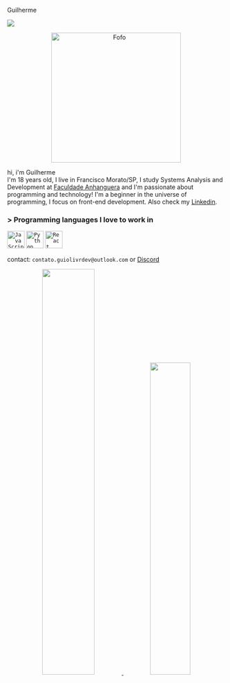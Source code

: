 Guilherme

![](https://komarev.com/ghpvc/?username=guilherme4u) <div align="center">
  <img width="300px" src="https://i.pinimg.com/originals/2e/e6/4c/2ee64c1f8e4358d928d265f5b8389a35.gif" title = "Fofo"/>
</div>

hi,
i'm Guilherme
<br>
I'm 18 years old, I live in Francisco Morato/SP, I study Systems Analysis and Development at [Faculdade Anhanguera](https://www.anhanguera.com/) and I'm passionate about programming and technology! I'm a beginner in the universe of programming, I focus on front-end development. Also check my [Linkedin](https://www.linkedin.com/in/guilherme-oliveira-2a8a44259/).

### > Programming languages I love to work in

<code><img width="40px" src="https://cdn.jsdelivr.net/gh/devicons/devicon/icons/javascript/javascript-original.svg" title = "JavaScript"/></code>
<code><img width="40px" src= "https://cdn.jsdelivr.net/gh/devicons/devicon/icons/python/python-original.svg" title = "Python"/></code>
<code><img width="40px" src="https://cdn.jsdelivr.net/gh/devicons/devicon/icons/react/react-original.svg" title = "React"/></code> 

contact: `contato.guiolivrdev@outlook.com` or [Discord](https://discordapp.com/users/1084648922456277142)

<div align="center">
  <a href="https://github.com/guilherme4u">
  <img width="49%" src="https://github-readme-stats.vercel.app/api?username=guilherme4u&show_icons=true&theme=dark&include_all_commits=true&count_private=true"/>
  <img width="43%" src="https://github-readme-stats.vercel.app/api/top-langs/?username=guilherme4u&layout=compact&langs_count=7&theme=dark"/>
</div>
<br>
